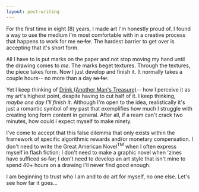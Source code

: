 ```yaml
---
layout: post-writing
---
```


For the first time in eight (8) years, I made art I'm honestly proud of. I found a way to use the medium I'm most comfortable with in a creative process that happens to work for me ~~so far~~. The hardest barrier to get over is accepting that it's short form.

All I have to is put marks on the paper and not stop moving my hand until the drawing comes to *me*. The marks beget textures. Through the textures, the piece takes form. Now I just develop and finish it. It normally takes a couple hours-- no more than a day ~~so far~~.

Yet I keep thinking of <a href="theater/another-mans-treasure.html">Drink (Another Man's Treasure)</a>-- how I perceive it as my art's highest point, despite having to cut half of it. I keep thinking, *maybe one day I'll finish it*. Although I'm open to the idea, realistically it's just a romantic symbol of my past that exemplifies how much I struggle with creating long form content in general. After all, if a ream can't crack two minutes, how could I expect myself to make ninety.

I've come to accept that this false dilemma that only exists within the framework of specific algorithmic rewards and/or monetary compensation. I don't need to write the Great American Novel<sup>TM</sup> when I often express myself in flash fiction; I don't need to make a graphic novel when 'zines have sufficed ~~so far~~; I don't need to develop an art style that isn't mine to spend 40+ hours on a drawing I'll never find good enough.

I am beginning to trust who I am and to do art for myself, no one else. Let's see how far it goes...